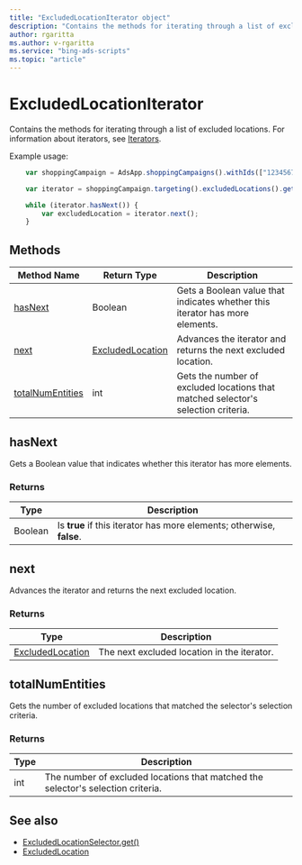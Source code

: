 ```yaml
---
title: "ExcludedLocationIterator object"
description: "Contains the methods for iterating through a list of excluded locations."
author: rgaritta
ms.author: v-rgaritta
ms.service: "bing-ads-scripts"
ms.topic: "article"
---
```


# ExcludedLocationIterator

Contains the methods for iterating through a list of excluded locations. For information about iterators, see [Iterators](../concepts/iterators.md).

Example usage:
```javascript
    var shoppingCampaign = AdsApp.shoppingCampaigns().withIds(["123456789"]).get().next();

    var iterator = shoppingCampaign.targeting().excludedLocations().get();

    while (iterator.hasNext()) {
        var excludedLocation = iterator.next();
    }
```

## Methods
|Method Name|Return Type|Description|
|-|-|-
[hasNext](#hasnext)|Boolean|Gets a Boolean value that indicates whether this iterator has more elements.
[next](#next)|[ExcludedLocation](./ExcludedLocation.md)|Advances the iterator and returns the next excluded location.
[totalNumEntities](#totalnumentities)|int|Gets the number of excluded locations that matched selector's selection criteria.

## <a name="hasnext"></a>hasNext
Gets a Boolean value that indicates whether this iterator has more elements.

### Returns
|Type|Description|
|-|-
Boolean|Is **true** if this iterator has more elements; otherwise, **false**.

## <a name="next"></a>next
Advances the iterator and returns the next excluded location.

### Returns
|Type|Description|
|-|-
[ExcludedLocation](ExcludedLocation.md)|The next excluded location in the iterator.

## <a name="totalnumentities"></a>totalNumEntities
Gets the number of excluded locations that matched the selector's selection criteria. 

### Returns
|Type|Description|
|-|-
int|The number of excluded locations that matched the selector's selection criteria.


## See also
- [ExcludedLocationSelector.get()](./ExcludedLocationSelector.md#get)
- [ExcludedLocation](./ExcludedLocation.md)
